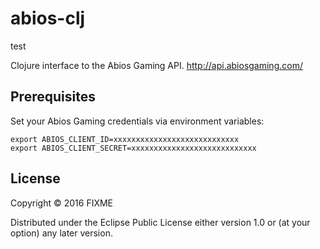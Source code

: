 # abios-clj

test

Clojure interface to the Abios Gaming API.
http://api.abiosgaming.com/

## Prerequisites

Set your Abios Gaming credentials via environment variables:

```
export ABIOS_CLIENT_ID=xxxxxxxxxxxxxxxxxxxxxxxxxxxx
export ABIOS_CLIENT_SECRET=xxxxxxxxxxxxxxxxxxxxxxxxxxxx

```

## License

Copyright © 2016 FIXME

Distributed under the Eclipse Public License either version 1.0 or (at
your option) any later version.
